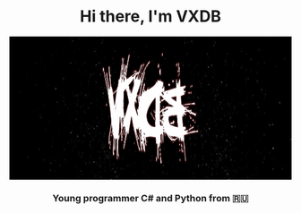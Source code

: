 <h1 align="center">Hi there, I'm VXDB</h1> 
<img src="https://github.com/vertexDB/vertexDB/blob/main/name.png" height="256" align="center"/>
<h3 align="center">Young programmer C# and Python from 🇷🇺</h3>
